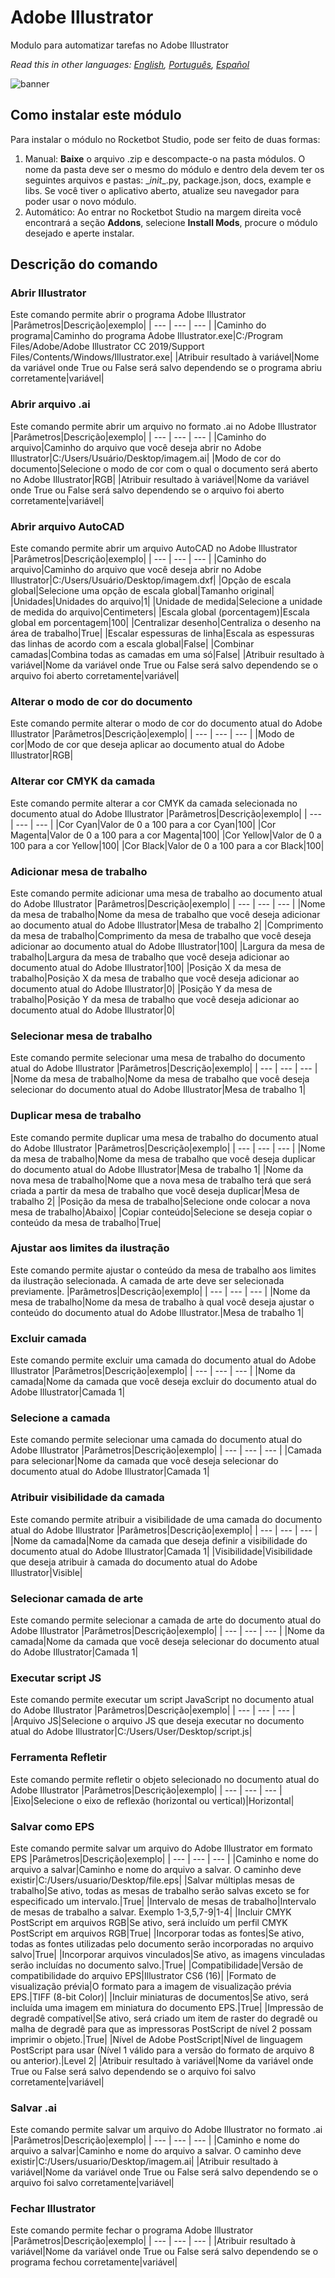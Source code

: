 # Adobe Illustrator
  
Modulo para automatizar tarefas no Adobe Illustrator  

*Read this in other languages: [English](Manual_AdobeIllustrator.md), [Português](Manual_AdobeIllustrator.pr.md), [Español](Manual_AdobeIllustrator.es.md)*
  
![banner](imgs/Banner_AdobeIllustrator.jpg)
## Como instalar este módulo
  
Para instalar o módulo no Rocketbot Studio, pode ser feito de duas formas:
1. Manual: __Baixe__ o arquivo .zip e descompacte-o na pasta módulos. O nome da pasta deve ser o mesmo do módulo e dentro dela devem ter os seguintes arquivos e pastas: \__init__.py, package.json, docs, example e libs. Se você tiver o aplicativo aberto, atualize seu navegador para poder usar o novo módulo.
2. Automático: Ao entrar no Rocketbot Studio na margem direita você encontrará a seção **Addons**, selecione **Install Mods**, procure o módulo desejado e aperte instalar.  


## Descrição do comando

### Abrir Illustrator
  
Este comando permite abrir o programa Adobe Illustrator
|Parâmetros|Descrição|exemplo|
| --- | --- | --- |
|Caminho do programa|Caminho do programa Adobe Illustrator.exe|C:/Program Files/Adobe/Adobe Illustrator CC 2019/Support Files/Contents/Windows/Illustrator.exe|
|Atribuir resultado à variável|Nome da variável onde True ou False será salvo dependendo se o programa abriu corretamente|variável|

### Abrir arquivo .ai
  
Este comando permite abrir um arquivo no formato .ai no Adobe Illustrator
|Parâmetros|Descrição|exemplo|
| --- | --- | --- |
|Caminho do arquivo|Caminho do arquivo que você deseja abrir no Adobe Illustrator|C:/Users/Usuário/Desktop/imagem.ai|
|Modo de cor do documento|Selecione o modo de cor com o qual o documento será aberto no Adobe Illustrator|RGB|
|Atribuir resultado à variável|Nome da variável onde True ou False será salvo dependendo se o arquivo foi aberto corretamente|variável|

### Abrir arquivo AutoCAD
  
Este comando permite abrir um arquivo AutoCAD no Adobe Illustrator
|Parâmetros|Descrição|exemplo|
| --- | --- | --- |
|Caminho do arquivo|Caminho do arquivo que você deseja abrir no Adobe Illustrator|C:/Users/Usuário/Desktop/imagem.dxf|
|Opção de escala global|Selecione uma opção de escala global|Tamanho original|
|Unidades|Unidades do arquivo|1|
|Unidade de medida|Selecione a unidade de medida do arquivo|Centimeters|
|Escala global (porcentagem)|Escala global em porcentagem|100|
|Centralizar desenho|Centraliza o desenho na área de trabalho|True|
|Escalar espessuras de linha|Escala as espessuras das linhas de acordo com a escala global|False|
|Combinar camadas|Combina todas as camadas em uma só|False|
|Atribuir resultado à variável|Nome da variável onde True ou False será salvo dependendo se o arquivo foi aberto corretamente|variável|

### Alterar o modo de cor do documento
  
Este comando permite alterar o modo de cor do documento atual do Adobe Illustrator
|Parâmetros|Descrição|exemplo|
| --- | --- | --- |
|Modo de cor|Modo de cor que deseja aplicar ao documento atual do Adobe Illustrator|RGB|

### Alterar cor CMYK da camada
  
Este comando permite alterar a cor CMYK da camada selecionada no documento atual do Adobe Illustrator
|Parâmetros|Descrição|exemplo|
| --- | --- | --- |
|Cor Cyan|Valor de 0 a 100 para a cor Cyan|100|
|Cor Magenta|Valor de 0 a 100 para a cor Magenta|100|
|Cor Yellow|Valor de 0 a 100 para a cor Yellow|100|
|Cor Black|Valor de 0 a 100 para a cor Black|100|

### Adicionar mesa de trabalho
  
Este comando permite adicionar uma mesa de trabalho ao documento atual do Adobe Illustrator
|Parâmetros|Descrição|exemplo|
| --- | --- | --- |
|Nome da mesa de trabalho|Nome da mesa de trabalho que você deseja adicionar ao documento atual do Adobe Illustrator|Mesa de trabalho 2|
|Comprimento da mesa de trabalho|Comprimento da mesa de trabalho que você deseja adicionar ao documento atual do Adobe Illustrator|100|
|Largura da mesa de trabalho|Largura da mesa de trabalho que você deseja adicionar ao documento atual do Adobe Illustrator|100|
|Posição X da mesa de trabalho|Posição X da mesa de trabalho que você deseja adicionar ao documento atual do Adobe Illustrator|0|
|Posição Y da mesa de trabalho|Posição Y da mesa de trabalho que você deseja adicionar ao documento atual do Adobe Illustrator|0|

### Selecionar mesa de trabalho
  
Este comando permite selecionar uma mesa de trabalho do documento atual do Adobe Illustrator
|Parâmetros|Descrição|exemplo|
| --- | --- | --- |
|Nome da mesa de trabalho|Nome da mesa de trabalho que você deseja selecionar do documento atual do Adobe Illustrator|Mesa de trabalho 1|

### Duplicar mesa de trabalho
  
Este comando permite duplicar uma mesa de trabalho do documento atual do Adobe Illustrator
|Parâmetros|Descrição|exemplo|
| --- | --- | --- |
|Nome da mesa de trabalho|Nome da mesa de trabalho que você deseja duplicar do documento atual do Adobe Illustrator|Mesa de trabalho 1|
|Nome da nova mesa de trabalho|Nome que a nova mesa de trabalho terá que será criada a partir da mesa de trabalho que você deseja duplicar|Mesa de trabalho 2|
|Posição da mesa de trabalho|Selecione onde colocar a nova mesa de trabalho|Abaixo|
|Copiar conteúdo|Selecione se deseja copiar o conteúdo da mesa de trabalho|True|

### Ajustar aos limites da ilustração
  
Este comando permite ajustar o conteúdo da mesa de trabalho aos limites da ilustração selecionada. A camada de arte deve ser selecionada previamente.
|Parâmetros|Descrição|exemplo|
| --- | --- | --- |
|Nome da mesa de trabalho|Nome da mesa de trabalho à qual você deseja ajustar o conteúdo do documento atual do Adobe Illustrator.|Mesa de trabalho 1|

### Excluir camada
  
Este comando permite excluir uma camada do documento atual do Adobe Illustrator
|Parâmetros|Descrição|exemplo|
| --- | --- | --- |
|Nome da camada|Nome da camada que você deseja excluir do documento atual do Adobe Illustrator|Camada 1|

### Selecione a camada
  
Este comando permite selecionar uma camada do documento atual do Adobe Illustrator
|Parâmetros|Descrição|exemplo|
| --- | --- | --- |
|Camada para selecionar|Nome da camada que você deseja selecionar do documento atual do Adobe Illustrator|Camada 1|

### Atribuir visibilidade da camada
  
Este comando permite atribuir a visibilidade de uma camada do documento atual do Adobe Illustrator
|Parâmetros|Descrição|exemplo|
| --- | --- | --- |
|Nome da camada|Nome da camada que deseja definir a visibilidade do documento atual do Adobe Illustrator|Camada 1|
|Visibilidade|Visibilidade que deseja atribuir à camada do documento atual do Adobe Illustrator|Visible|

### Selecionar camada de arte
  
Este comando permite selecionar a camada de arte do documento atual do Adobe Illustrator
|Parâmetros|Descrição|exemplo|
| --- | --- | --- |
|Nome da camada|Nome da camada que você deseja selecionar do documento atual do Adobe Illustrator|Camada 1|

### Executar script JS
  
Este comando permite executar um script JavaScript no documento atual do Adobe Illustrator
|Parâmetros|Descrição|exemplo|
| --- | --- | --- |
|Arquivo JS|Selecione o arquivo JS que deseja executar no documento atual do Adobe Illustrator|C:/Users/User/Desktop/script.js|

### Ferramenta Refletir
  
Este comando permite refletir o objeto selecionado no documento atual do Adobe Illustrator
|Parâmetros|Descrição|exemplo|
| --- | --- | --- |
|Eixo|Selecione o eixo de reflexão (horizontal ou vertical)|Horizontal|

### Salvar como EPS
  
Este comando permite salvar um arquivo do Adobe Illustrator em formato EPS
|Parâmetros|Descrição|exemplo|
| --- | --- | --- |
|Caminho e nome do arquivo a salvar|Caminho e nome do arquivo a salvar. O caminho deve existir|C:/Users/usuario/Desktop/file.eps|
|Salvar múltiplas mesas de trabalho|Se ativo, todas as mesas de trabalho serão salvas exceto se for especificado um intervalo.|True|
|Intervalo de mesas de trabalho|Intervalo de mesas de trabalho a salvar. Exemplo 1-3,5,7-9|1-4|
|Incluir CMYK PostScript em arquivos RGB|Se ativo, será incluído um perfil CMYK PostScript em arquivos RGB|True|
|Incorporar todas as fontes|Se ativo, todas as fontes utilizadas pelo documento serão incorporadas no arquivo salvo|True|
|Incorporar arquivos vinculados|Se ativo, as imagens vinculadas serão incluídas no documento salvo.|True|
|Compatibilidade|Versão de compatibilidade do arquivo EPS|Illustrator CS6 (16)|
|Formato de visualização prévia|O formato para a imagem de visualização prévia EPS.|TIFF (8-bit Color)|
|Incluir miniaturas de documentos|Se ativo, será incluída uma imagem em miniatura do documento EPS.|True|
|Impressão de degradê compatível|Se ativo, será criado um item de raster do degradê ou malha de degradê para que as impressoras PostScript de nível 2 possam imprimir o objeto.|True|
|Nível de Adobe PostScript|Nível de linguagem PostScript para usar (Nível 1 válido para a versão do formato de arquivo 8 ou anterior).|Level 2|
|Atribuir resultado à variável|Nome da variável onde True ou False será salvo dependendo se o arquivo foi salvo corretamente|variável|

### Salvar .ai
  
Este comando permite salvar um arquivo do Adobe Illustrator no formato .ai
|Parâmetros|Descrição|exemplo|
| --- | --- | --- |
|Caminho e nome do arquivo a salvar|Caminho e nome do arquivo a salvar. O caminho deve existir|C:/Users/usuario/Desktop/imagem.ai|
|Atribuir resultado à variável|Nome da variável onde True ou False será salvo dependendo se o arquivo foi salvo corretamente|variável|

### Fechar Illustrator
  
Este comando permite fechar o programa Adobe Illustrator
|Parâmetros|Descrição|exemplo|
| --- | --- | --- |
|Atribuir resultado à variável|Nome da variável onde True ou False será salvo dependendo se o programa fechou corretamente|variável|
